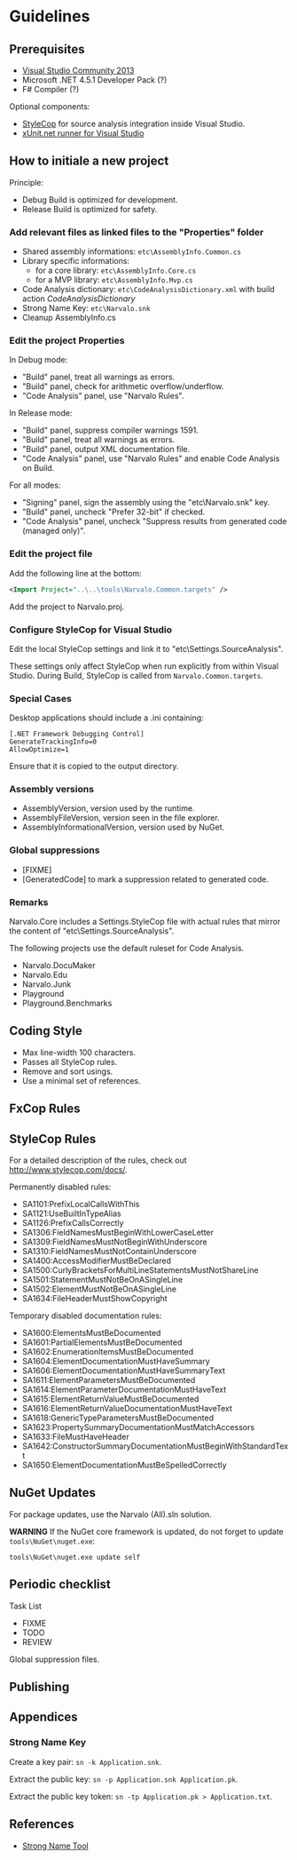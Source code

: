 Guidelines
==========


Prerequisites
-------------

- [Visual Studio Community 2013](http://msdn.microsoft.com/en-us/visual-studio-community-vs.aspx)
- Microsoft .NET 4.5.1 Developer Pack (?)
- F# Compiler (?)

Optional components:
- [StyleCop](http://stylecop.codeplex.com) for source analysis integration
  inside Visual Studio.
- [xUnit.net runner for Visual Studio](https://visualstudiogallery.msdn.microsoft.com/463c5987-f82b-46c8-a97e-b1cde42b9099)


How to initiale a new project
-----------------------------

Principle:
- Debug Build is optimized for development.
- Release Build is optimized for safety.

### Add relevant files as linked files to the "Properties" folder

- Shared assembly informations: `etc\AssemblyInfo.Common.cs`
- Library specific informations:
  * for a core library: `etc\AssemblyInfo.Core.cs`
  * for a MVP library: `etc\AssemblyInfo.Mvp.cs`
- Code Analysis dictionary: `etc\CodeAnalysisDictionary.xml`
  with build action _CodeAnalysisDictionary_
- Strong Name Key: `etc\Narvalo.snk`
- Cleanup AssemblyInfo.cs

### Edit the project Properties

In Debug mode:
- "Build" panel, treat all warnings as errors.
- "Build" panel, check for arithmetic overflow/underflow.
- "Code Analysis" panel, use "Narvalo Rules".

In Release mode:
- "Build" panel, suppress compiler warnings 1591.
- "Build" panel, treat all warnings as errors.
- "Build" panel, output XML documentation file.
- "Code Analysis" panel, use "Narvalo Rules" and enable Code Analysis
  on Build.

For all modes:
- "Signing" panel, sign the assembly using the "etc\Narvalo.snk" key.
- "Build" panel, uncheck "Prefer 32-bit" if checked.
- "Code Analysis" panel, uncheck "Suppress results from generated code (managed only)".

### Edit the project file

Add the following line at the bottom:
```xml
<Import Project="..\..\tools\Narvalo.Common.targets" />
```

Add the project to Narvalo.proj.

### Configure StyleCop for Visual Studio

Edit the local StyleCop settings and link it to "etc\Settings.SourceAnalysis".

These settings only affect StyleCop when run explicitly from within Visual Studio.
During Build, StyleCop is called from `Narvalo.Common.targets`.

### Special Cases

Desktop applications should include a .ini containing:
```
[.NET Framework Debugging Control]
GenerateTrackingInfo=0
AllowOptimize=1
```
Ensure that it is copied to the output directory.

### Assembly versions

- AssemblyVersion, version used by the runtime.
- AssemblyFileVersion, version seen in the file explorer.
- AssemblyInformationalVersion, version used by NuGet.

### Global suppressions

- [FIXME]
- [GeneratedCode] to mark a suppression related to generated code.

### Remarks

Narvalo.Core includes a Settings.StyleCop file with actual rules that mirror
the content of "etc\Settings.SourceAnalysis".

The following projects use the default ruleset for Code Analysis.
- Narvalo.DocuMaker
- Narvalo.Edu
- Narvalo.Junk
- Playground
- Playground.Benchmarks


Coding Style
------------

- Max line-width 100 characters.
- Passes all StyleCop rules.
- Remove and sort usings.
- Use a minimal set of references.


FxCop Rules
-----------


StyleCop Rules
--------------

For a detailed description of the rules, check out http://www.stylecop.com/docs/.

Permanently disabled rules:
- SA1101:PrefixLocalCallsWithThis
- SA1121:UseBuiltInTypeAlias
- SA1126:PrefixCallsCorrectly
- SA1306:FieldNamesMustBeginWithLowerCaseLetter
- SA1309:FieldNamesMustNotBeginWithUnderscore
- SA1310:FieldNamesMustNotContainUnderscore
- SA1400:AccessModifierMustBeDeclared
- SA1500:CurlyBracketsForMultiLineStatementsMustNotShareLine
- SA1501:StatementMustNotBeOnASingleLine
- SA1502:ElementMustNotBeOnASingleLine
- SA1634:FileHeaderMustShowCopyright

Temporary disabled documentation rules:
- SA1600:ElementsMustBeDocumented
- SA1601:PartialElementsMustBeDocumented
- SA1602:EnumerationItemsMustBeDocumented
- SA1604:ElementDocumentationMustHaveSummary
- SA1606:ElementDocumentationMustHaveSummaryText
- SA1611:ElementParametersMustBeDocumented
- SA1614:ElementParameterDocumentationMustHaveText
- SA1615:ElementReturnValueMustBeDocumented
- SA1616:ElementReturnValueDocumentationMustHaveText
- SA1618:GenericTypeParametersMustBeDocumented
- SA1623:PropertySummaryDocumentationMustMatchAccessors
- SA1633:FileMustHaveHeader
- SA1642:ConstructorSummaryDocumentationMustBeginWithStandardText
- SA1650:ElementDocumentationMustBeSpelledCorrectly


NuGet Updates
-------------

For package updates, use the Narvalo (All).sln solution.

**WARNING** If the NuGet core framework is updated, do not forget to update
`tools\NuGet\nuget.exe`:
```
tools\NuGet\nuget.exe update self
```

Periodic checklist
------------------

Task List
- FIXME
- TODO
- REVIEW

Global suppression files.

Publishing
----------


Appendices
----------

### Strong Name Key

Create a key pair: `sn -k Application.snk`.

Extract the public key: `sn -p Application.snk Application.pk`.

Extract the public key token: `sn -tp Application.pk > Application.txt`.


References
----------

+ [Strong Name Tool](http://msdn.microsoft.com/en-us/library/k5b5tt23.aspx)
